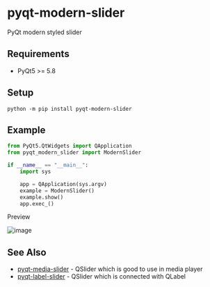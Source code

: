 # pyqt-modern-slider
PyQt modern styled slider

## Requirements
* PyQt5 >= 5.8

## Setup
`python -m pip install pyqt-modern-slider`

## Example
```python
from PyQt5.QtWidgets import QApplication
from pyqt_modern_slider import ModernSlider

if __name__ == "__main__":
    import sys

    app = QApplication(sys.argv)
    example = ModernSlider()
    example.show()
    app.exec_()
```

Preview

![image](https://user-images.githubusercontent.com/55078043/174434080-46db6da2-0356-4a86-bc9c-38e0fac29ce9.png)

## See Also
* <a href="https://github.com/yjg30737/pyqt-media-slider.git">pyqt-media-slider</a> - QSlider which is good to use in media player
* <a href="https://github.com/yjg30737/pyqt-label-slider.git">pyqt-label-slider</a> - QSlider which is connected with QLabel 
